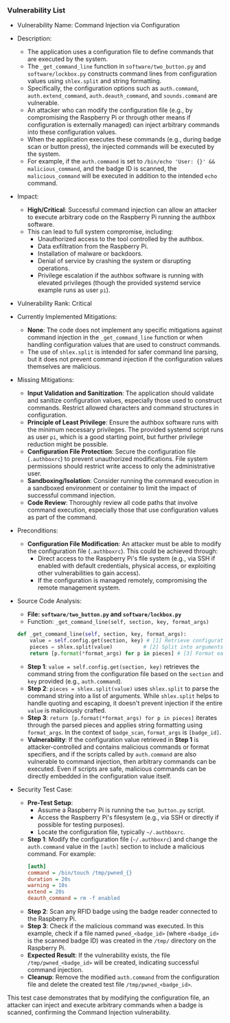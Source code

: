 ### Vulnerability List

- Vulnerability Name: Command Injection via Configuration

- Description:
    - The application uses a configuration file to define commands that are executed by the system.
    - The `_get_command_line` function in `software/two_button.py` and `software/lockbox.py` constructs command lines from configuration values using `shlex.split` and string formatting.
    - Specifically, the configuration options such as `auth.command`, `auth.extend_command`, `auth.deauth_command`, and `sounds.command` are vulnerable.
    - An attacker who can modify the configuration file (e.g., by compromising the Raspberry Pi or through other means if configuration is externally managed) can inject arbitrary commands into these configuration values.
    - When the application executes these commands (e.g., during badge scan or button press), the injected commands will be executed by the system.
    - For example, if the `auth.command` is set to `/bin/echo 'User: {}' && malicious_command`, and the badge ID is scanned, the `malicious_command` will be executed in addition to the intended `echo` command.

- Impact:
    - **High/Critical**: Successful command injection can allow an attacker to execute arbitrary code on the Raspberry Pi running the authbox software.
    - This can lead to full system compromise, including:
        - Unauthorized access to the tool controlled by the authbox.
        - Data exfiltration from the Raspberry Pi.
        - Installation of malware or backdoors.
        - Denial of service by crashing the system or disrupting operations.
        - Privilege escalation if the authbox software is running with elevated privileges (though the provided systemd service example runs as user `pi`).

- Vulnerability Rank: Critical

- Currently Implemented Mitigations:
    - **None**: The code does not implement any specific mitigations against command injection in the `_get_command_line` function or when handling configuration values that are used to construct commands.
    - The use of `shlex.split` is intended for safer command line parsing, but it does not prevent command injection if the configuration values themselves are malicious.

- Missing Mitigations:
    - **Input Validation and Sanitization**: The application should validate and sanitize configuration values, especially those used to construct commands.  Restrict allowed characters and command structures in configuration.
    - **Principle of Least Privilege**: Ensure the authbox software runs with the minimum necessary privileges. The provided systemd script runs as user `pi`, which is a good starting point, but further privilege reduction might be possible.
    - **Configuration File Protection**: Secure the configuration file (`.authboxrc`) to prevent unauthorized modifications. File system permissions should restrict write access to only the administrative user.
    - **Sandboxing/Isolation**: Consider running the command execution in a sandboxed environment or container to limit the impact of successful command injection.
    - **Code Review**: Thoroughly review all code paths that involve command execution, especially those that use configuration values as part of the command.

- Preconditions:
    - **Configuration File Modification**: An attacker must be able to modify the configuration file (`.authboxrc`). This could be achieved through:
        - Direct access to the Raspberry Pi's file system (e.g., via SSH if enabled with default credentials, physical access, or exploiting other vulnerabilities to gain access).
        - If the configuration is managed remotely, compromising the remote management system.

- Source Code Analysis:
    - **File: `software/two_button.py` and `software/lockbox.py`**
    - Function: `_get_command_line(self, section, key, format_args)`

    ```python
    def _get_command_line(self, section, key, format_args):
        value = self.config.get(section, key) # [1] Retrieve configuration value
        pieces = shlex.split(value)          # [2] Split into arguments
        return [p.format(*format_args) for p in pieces] # [3] Format each piece
    ```
    - **Step 1**: `value = self.config.get(section, key)` retrieves the command string from the configuration file based on the `section` and `key` provided (e.g., `auth.command`).
    - **Step 2**: `pieces = shlex.split(value)` uses `shlex.split` to parse the command string into a list of arguments. While `shlex.split` helps to handle quoting and escaping, it doesn't prevent injection if the entire `value` is maliciously crafted.
    - **Step 3**: `return [p.format(*format_args) for p in pieces]` iterates through the parsed pieces and applies string formatting using `format_args`. In the context of `badge_scan`, `format_args` is `[badge_id]`.
    - **Vulnerability**: If the configuration value retrieved in **Step 1** is attacker-controlled and contains malicious commands or format specifiers, and if the scripts called by `auth.command` are also vulnerable to command injection, then arbitrary commands can be executed. Even if scripts are safe, malicious commands can be directly embedded in the configuration value itself.

- Security Test Case:
    - **Pre-Test Setup**:
        - Assume a Raspberry Pi is running the `two_button.py` script.
        - Access the Raspberry Pi's filesystem (e.g., via SSH or directly if possible for testing purposes).
        - Locate the configuration file, typically `~/.authboxrc`.
    - **Step 1**: Modify the configuration file (`~/.authboxrc`) and change the `auth.command` value in the `[auth]` section to include a malicious command. For example:
        ```ini
        [auth]
        command = /bin/touch /tmp/pwned_{}
        duration = 20s
        warning = 10s
        extend = 20s
        deauth_command = rm -f enabled
        ```
    - **Step 2**: Scan any RFID badge using the badge reader connected to the Raspberry Pi.
    - **Step 3**: Check if the malicious command was executed. In this example, check if a file named `pwned_<badge_id>` (where `<badge_id>` is the scanned badge ID) was created in the `/tmp/` directory on the Raspberry Pi.
    - **Expected Result**: If the vulnerability exists, the file `/tmp/pwned_<badge_id>` will be created, indicating successful command injection.
    - **Cleanup**: Remove the modified `auth.command` from the configuration file and delete the created test file `/tmp/pwned_<badge_id>`.

This test case demonstrates that by modifying the configuration file, an attacker can inject and execute arbitrary commands when a badge is scanned, confirming the Command Injection vulnerability.